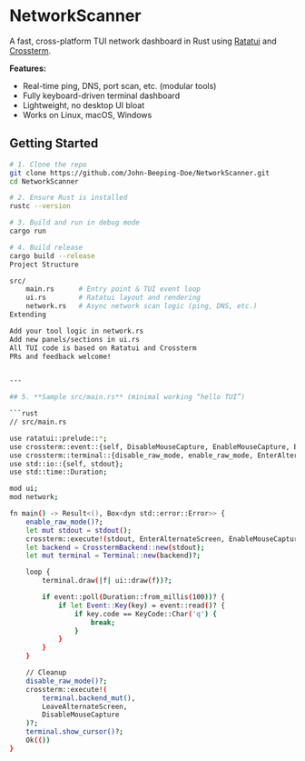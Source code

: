 # NetworkScanner

A fast, cross-platform TUI network dashboard in Rust using [Ratatui](https://github.com/ratatui-org/ratatui) and [Crossterm](https://github.com/crossterm-rs/crossterm).

**Features:**
- Real-time ping, DNS, port scan, etc. (modular tools)
- Fully keyboard-driven terminal dashboard
- Lightweight, no desktop UI bloat
- Works on Linux, macOS, Windows

## Getting Started

```bash
# 1. Clone the repo
git clone https://github.com/John-Beeping-Doe/NetworkScanner.git
cd NetworkScanner

# 2. Ensure Rust is installed
rustc --version

# 3. Build and run in debug mode
cargo run

# 4. Build release
cargo build --release
Project Structure

src/
    main.rs      # Entry point & TUI event loop
    ui.rs        # Ratatui layout and rendering
    network.rs   # Async network scan logic (ping, DNS, etc.)
Extending

Add your tool logic in network.rs
Add new panels/sections in ui.rs
All TUI code is based on Ratatui and Crossterm
PRs and feedback welcome!


---

## 5. **Sample src/main.rs** (minimal working “hello TUI”)

```rust
// src/main.rs

use ratatui::prelude::*;
use crossterm::event::{self, DisableMouseCapture, EnableMouseCapture, Event, KeyCode};
use crossterm::terminal::{disable_raw_mode, enable_raw_mode, EnterAlternateScreen, LeaveAlternateScreen};
use std::io::{self, stdout};
use std::time::Duration;

mod ui;
mod network;

fn main() -> Result<(), Box<dyn std::error::Error>> {
    enable_raw_mode()?;
    let mut stdout = stdout();
    crossterm::execute!(stdout, EnterAlternateScreen, EnableMouseCapture)?;
    let backend = CrosstermBackend::new(stdout);
    let mut terminal = Terminal::new(backend)?;

    loop {
        terminal.draw(|f| ui::draw(f))?;

        if event::poll(Duration::from_millis(100))? {
            if let Event::Key(key) = event::read()? {
                if key.code == KeyCode::Char('q') {
                    break;
                }
            }
        }
    }

    // Cleanup
    disable_raw_mode()?;
    crossterm::execute!(
        terminal.backend_mut(),
        LeaveAlternateScreen,
        DisableMouseCapture
    )?;
    terminal.show_cursor()?;
    Ok(())
}
